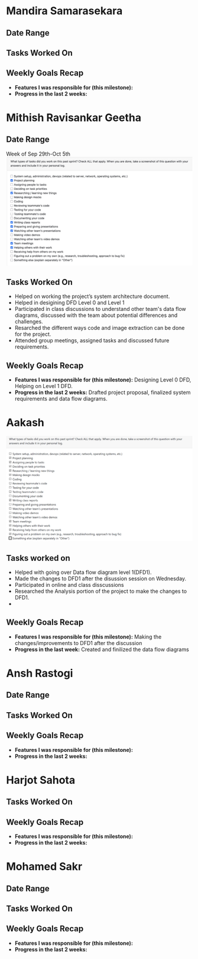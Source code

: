 # Mandira Samarasekara  

## Date Range  



## Tasks Worked On  


## Weekly Goals Recap  

- **Features I was responsible for (this milestone):** 
- **Progress in the last 2 weeks:** 

# Mithish Ravisankar Geetha
## Date Range

Week of Sep 29th-Oct 5th
![Mithish Peer Eval SS](images/MithishWeek5.jpg)
## Tasks Worked On

- Helped on working the project’s system architecture document.
- Helped in desigining DFD Level 0 and Level 1
- Participated in class discussions  to understand other team's data flow diagrams, discussed with the team about potential differences and challenges.
- Resarched the different ways code and image extraction can be done for the project.
- Attended group meetings, assigned tasks and discussed future requirements.

## Weekly Goals Recap

- **Features I was responsible for (this milestone):**  Designing Level 0 DFD, Helping on Level 1 DFD.
- **Progress in the last 2 weeks:** Drafted project proposal, finalized system requirements and data flow diagrams.

# Aakash 
![Aakash Peer Eval SS](images/aakash-w5.png)
## Tasks worked on
- Helped with going over Data flow diagram level 1(DFD1).
- Made the changes to DFD1 after the disussion session on Wednesday. 
- Participated in online and class disscussions
- Researched the Analysis portion of the project to make the changes to DFD1.
- 
## Weekly Goals Recap

- **Features I was responsible for (this milestone):**  Making the changes/improvements to DFD1 after the discussion
- **Progress in the last week:** Created and finilized the data flow diagrams

# Ansh Rastogi

## Date Range



## Tasks Worked On


## Weekly Goals Recap

- **Features I was responsible for (this milestone):** 
- **Progress in the last 2 weeks:** 


# Harjot Sahota

## Tasks Worked On


## Weekly Goals Recap

- **Features I was responsible for (this milestone):** 
- **Progress in the last 2 weeks:** 
# Mohamed Sakr

## Date Range


## Tasks Worked On



## Weekly Goals Recap

- **Features I was responsible for (this milestone):** 
- **Progress in the last 2 weeks:** 